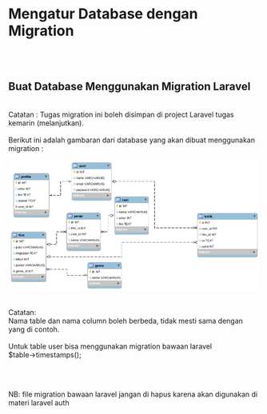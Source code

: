 # Mengatur Database dengan Migration
<br/><br/>

## Buat Database Menggunakan Migration Laravel
<br/>
Catatan : Tugas migration ini boleh disimpan di project Laravel tugas kemarin (melanjutkan).
<br/><br/>
Berikut ini adalah gambaran dari database yang akan dibuat menggunakan migration :
<br/>

![alt text](source/migration/erd-film.png)

<br/>
Catatan:
<br/>
Nama table dan nama column boleh berbeda, tidak mesti sama dengan yang di contoh.
<br/><br/>
Untuk table user bisa menggunakan migration bawaan laravel<br/>
$table->timestamps();

<br/><br/>

NB: file migration bawaan laravel jangan di hapus karena akan digunakan di materi laravel auth